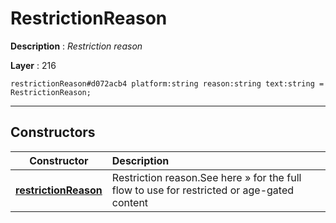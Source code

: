 # RestrictionReason

**Description** : *Restriction reason*

**Layer** : 216

```tl
restrictionReason#d072acb4 platform:string reason:string text:string = RestrictionReason;
```

---

## Constructors

| Constructor | Description |
| :---: | :--- |
| [**restrictionReason**](constructor/restrictionReason) | Restriction reason.See here » for the full flow to use for restricted or age-gated content |
